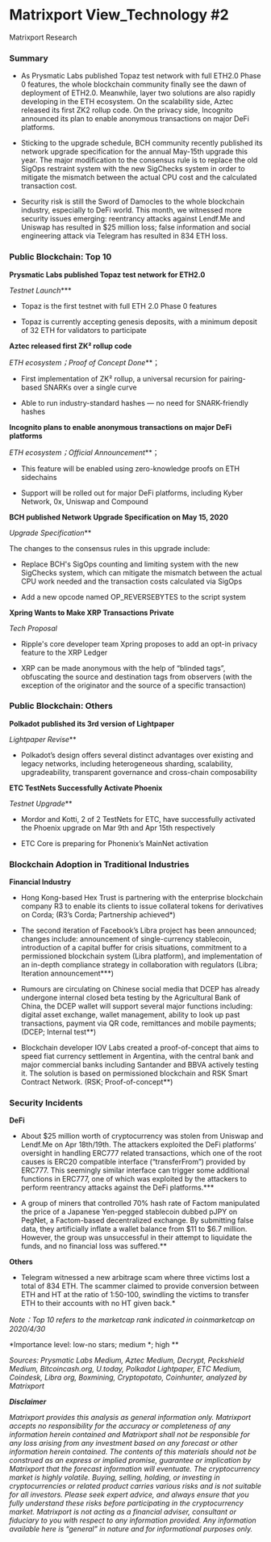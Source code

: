 # Matrixport View_Technology #2
Matrixport Research

### Summary
- As Prysmatic Labs published Topaz test network with full ETH2.0 Phase 0 features, the whole blockchain community finally see the dawn of deployment of ETH2.0. Meanwhile, layer two solutions are also rapidly developing in the ETH ecosystem. On the scalability side, Aztec released its first ZK2 rollup code. On the privacy side, Incognito announced its plan to enable anonymous transactions on major DeFi platforms.

- Sticking to the upgrade schedule, BCH community recently published its network upgrade specification for the annual May-15th upgrade this year. The major modification to the consensus rule is to replace the old SigOps restraint system with the new SigChecks system in order to mitigate the mismatch between the actual CPU cost and the calculated transaction cost.

- Security risk is still the Sword of Damocles to the whole blockchain industry, especially to DeFi world. This month, we witnessed more security issues emerging: reentrancy attacks against Lendf.Me and Uniswap has resulted in $25 million loss; false information and social engineering attack via Telegram has resulted in 834 ETH loss.

### Public Blockchain:  Top 10
**Prysmatic Labs published Topaz test network for ETH2.0**

*Testnet Launch****

- Topaz is the first testnet with full ETH 2.0 Phase 0 features

- Topaz is currently accepting genesis deposits, with a minimum deposit of 32 ETH for validators to participate

**Aztec released first ZK² rollup code**

*ETH ecosystem；Proof of Concept Done***；

- First implementation of ZK² rollup, a universal recursion for pairing-based SNARKs over a single curve

- Able to run industry-standard hashes — no need for SNARK-friendly hashes

**Incognito plans to enable anonymous transactions on major DeFi platforms**

*ETH ecosystem；Official Announcement***；

- This feature will be enabled using zero-knowledge proofs on ETH sidechains

- Support will be rolled out for major DeFi platforms, including Kyber Network, 0x, Uniswap and Compound

**BCH published Network Upgrade Specification on May 15, 2020**

*Upgrade Specification***

The changes to the consensus rules in this upgrade include:

- Replace BCH's SigOps counting and limiting system with the new SigChecks system, which can mitigate the mismatch between the actual CPU work needed and the transaction costs calculated via SigOps 

- Add a new opcode named OP_REVERSEBYTES to the script system

**Xpring Wants to Make XRP Transactions Private**

*Tech Proposal*

- Ripple's core developer team Xpring proposes to add an opt-in privacy feature to the XRP Ledger

- XRP can be made anonymous with the help of “blinded tags”, obfuscating the source and destination tags from observers (with the exception of the originator and the source of a specific transaction)

### Public Blockchain:  Others

**Polkadot  published its 3rd version of Lightpaper**

*Lightpaper Revise***

- Polkadot’s design offers several distinct advantages over existing and legacy networks, including heterogeneous sharding, scalability, upgradeability, transparent governance and cross-chain composability

**ETC TestNets Successfully Activate Phoenix**

*Testnet Upgrade***

- Mordor and Kotti, 2 of 2 TestNets for ETC, have successfully activated the Phoenix upgrade on Mar 9th and Apr 15th respectively

- ETC Core is preparing for Phonenix’s MainNet activation 

### Blockchain Adoption in Traditional Industries 

**Financial Industry**

- Hong Kong-based Hex Trust is partnering with the enterprise blockchain company R3 to enable its clients to issue collateral tokens for derivatives on Corda; (R3’s Corda; Partnership achieved*)

- The second iteration of Facebook’s Libra project has been announced; changes include: announcement of single-currency stablecoin, introduction of a capital buffer for crisis situations, commitment to a permissioned blockchain system (Libra platform), and implementation of an in-depth compliance strategy in collaboration with regulators (Libra; Iteration announcement***)

- Rumours are circulating on Chinese social media that DCEP has already undergone internal closed beta testing by the Agricultural Bank of China, the DCEP wallet will support several major functions including: digital asset exchange, wallet management, ability to look up past transactions, payment via QR code, remittances and mobile payments; (DCEP; Internal test**) 

- Blockchain developer IOV Labs created a proof-of-concept that aims to speed fiat currency settlement in Argentina, with the central bank and major commercial banks including Santander and BBVA actively testing it. The solution is based on permissioned blockchain and RSK Smart Contract Network. (RSK; Proof-of-concept**)

### Security Incidents

**DeFi**

- About $25 million worth of cryptocurrency was stolen from Uniswap and Lendf.Me on Apr 18th/19th. The attackers exploited the DeFi platforms’ oversight in handling ERC777 related transactions, which one of the root causes is ERC20 compatible interface (“transferFrom”) provided by ERC777. This seemingly similar interface can trigger some additional functions in ERC777, one of which was exploited by the attackers to perform reentrancy attacks against the DeFi platforms.***

- A group of miners that controlled 70% hash rate of Factom manipulated the price of a Japanese Yen-pegged stablecoin dubbed pJPY on PegNet, a Factom-based decentralized exchange. By submitting false data, they artificially inflate a wallet balance from $11 to $6.7 million. However, the group was unsuccessful in their attempt to liquidate the funds, and no financial loss was suffered.**

**Others**

- Telegram witnessed a new arbitrage scam where three victims lost a total of 834 ETH. The scammer claimed to provide conversion between ETH and HT at the ratio of 1:50-100, swindling the victims to transfer ETH to their accounts with no HT given back.*

*Note：Top 10 refers to the marketcap rank indicated in coinmarketcap on 2020/4/30*

*Importance level: low-no stars; medium *; high **

*Sources: Prysmatic Labs Medium, Aztec Medium, Decrypt, Peckshield Medium, Bitcoincash.org, U.today, Polkadot Lightpaper, ETC Medium, Coindesk, Libra org, Boxmining, Cryptopotato, Coinhunter, analyzed by Matrixport*

***Disclaimer***

*Matrixport provides this analysis as general information only. Matrixport accepts no responsibility for the accuracy or completeness of any information herein contained and Matrixport shall not be responsible for any loss arising from any investment based on any forecast or other information herein contained. The contents of this materials should not be construed as an express or implied promise, guarantee or implication by Matrixport that the forecast information will eventuate. The cryptocurrency market is highly volatile. Buying, selling, holding, or investing in cryptocurrencies or related product carries various risks and is not suitable for all investors. Please seek expert advice, and always ensure that you fully understand these risks before participating in the cryptocurrency market.
Matrixport is not acting as a financial adviser, consultant or fiduciary to you with respect to any information provided. Any information available here is “general” in nature and for informational purposes only.*
